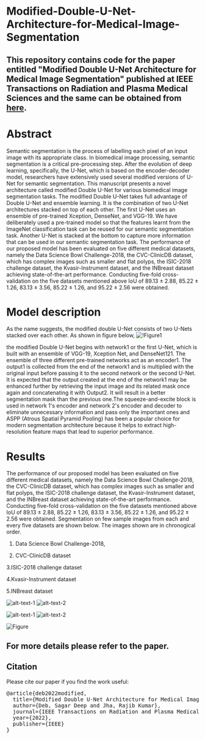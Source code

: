 # Modified-Double-U-Net-Architecture-for-Medical-Image-Segmentation
## This repository contains code for the paper entitled "Modified Double U-Net Architecture for Medical Image Segmentation" published at IEEE Transactions on Radiation and Plasma Medical Sciences and the same can be obtained from [here](https://ieeexplore.ieee.org/abstract/document/9946418).

# Abstract 

Semantic segmentation is the process of labelling each pixel of an input image with its appropriate class. In biomedical image processing, semantic segmentation is a critical pre-processing step. After the evolution of deep learning, specifically, the U-Net, which is based on the encoder-decoder model, researchers have extensively used several modified versions of U-Net for semantic segmentation. This manuscript presents a novel architecture called modified Double U-Net for various biomedical image segmentation tasks. The modified Double U-Net takes full advantage of Double U-Net and ensemble learning. It is the combination of two U-Net architectures stacked on top of each other. The first U-Net uses an ensemble of pre-trained Xception, DenseNet, and VGG-19. We have deliberately used a pre-trained model so that the features learnt from the ImageNet classification task can be reused for our semantic segmentation task. Another U-Net is stacked at the bottom to capture more information that can be used in our semantic segmentation task.
The performance of our proposed model has been evaluated on five different medical datasets, namely the Data Science Bowl Challenge-2018, the CVC-ClinicDB dataset, which has complex images such as smaller and flat polyps, the ISIC-2018 challenge dataset, the Kvasir-Instrument dataset, and the INBreast dataset achieving state-of-the-art performance. Conducting five-fold cross-validation on the five datasets mentioned above IoU of 89.13 ± 2.88, 85.22 ± 1.26, 83.13 ± 3.56, 85.22 ± 1.26, and 95.22 ± 2.56 were obtained.

# Model description 

As the name suggests, the modified double U-Net consists of two U-Nets stacked over each other. As shown in figure below,
![!Figure1](https://github.com/sagardeepdeb/Modified-Double-U-Net-Architecture-for-Medical-Image-Segmentation/blob/main/Images/ModifiedDoubleUNet.png)


the modified Double U-Net begins with network1 or the first U-Net, which is built with an ensemble of VGG-19, Xception Net, and DenseNet121. The ensemble of three different pre-trained networks act as an encoder1. The output1 is collected from the end of the network1 and is multiplied with the original input before passing it to the second network or the second U-Net. It is expected that the output created at the end of the network1 may be enhanced further by retrieving the input image and its related mask once again and concatenating it with Output2. It will result in a better segmentation mask than the previous one.The squeeze-and-excite block is used in network 1's encoder and network 2's encoder and decoder to eliminate unnecessary information and pass only the important ones and ASPP (Atrous Spatial Pyramid Pooling) has been a popular choice for modern segmentation architecture because it helps to extract high-resolution feature maps that lead to superior performance.


# Results

The performance of our proposed model has been evaluated on five different medical datasets, namely the Data Science Bowl Challenge-2018, the CVC-ClinicDB dataset, which has complex images such as smaller and flat polyps, the ISIC-2018 challenge dataset, the Kvasir-Instrument dataset, and the INBreast dataset achieving state-of-the-art performance. Conducting five-fold cross-validation on the five datasets mentioned above IoU of 89.13 ± 2.88, 85.22 ± 1.26, 83.13 ± 3.56, 85.22 ± 1.26, and 95.22 ± 2.56 were obtained. Segmentation on few sample images from each and every five datasets are shown below. The images shown are in chronogical order.

1. Data Science Bowl Challenge-2018, 

2. CVC-ClinicDB dataset 

3.ISIC-2018 challenge dataset 

4.Kvasir-Instrument dataset 

5.INBreast dataset

![alt-text-1](https://github.com/sagardeepdeb/Modified-Double-U-Net-Architecture-for-Medical-Image-Segmentation/blob/main/Images/result1.PNG "title-1") ![alt-text-2](https://github.com/sagardeepdeb/Modified-Double-U-Net-Architecture-for-Medical-Image-Segmentation/blob/main/Images/result2.PNG "title-2")


![alt-text-1](https://github.com/sagardeepdeb/Modified-Double-U-Net-Architecture-for-Medical-Image-Segmentation/blob/main/Images/result3.PNG "title-1") ![alt-text-2](https://github.com/sagardeepdeb/Modified-Double-U-Net-Architecture-for-Medical-Image-Segmentation/blob/main/Images/instrument.PNG "title-2")

![Figure](https://github.com/sagardeepdeb/Modified-Double-U-Net-Architecture-for-Medical-Image-Segmentation/blob/main/Images/result5.PNG)

## For more details please refer to the paper.


## Citation
Please cite our paper if you find the work useful: 
<pre>
@article{deb2022modified,
  title={Modified Double U-Net Architecture for Medical Image Segmentation},
  author={Deb, Sagar Deep and Jha, Rajib Kumar},
  journal={IEEE Transactions on Radiation and Plasma Medical Sciences},
  year={2022},
  publisher={IEEE}
}
</pre>
